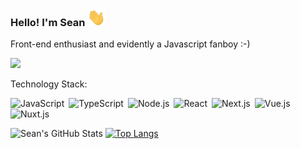### Hello! I'm Sean <img src="https://raw.githubusercontent.com/seanisoverhere/seanisoverhere/main/assets/Hi.gif" width="29px">

Front-end enthusiast and evidently a Javascript fanboy :-)

![](https://komarev.com/ghpvc/?username=seanisoverhere&color=orange)

Technology Stack:
 
![JavaScript](https://img.shields.io/badge/-JavaScript-000000?style=flat-square&logo=JavaScript)&ensp;![TypeScript](https://img.shields.io/badge/-TypeScript-007ACC?style=flat-square&logo=TypeScript)&ensp;![Node.js](https://img.shields.io/badge/-Node.js-303030?style=flat-square&logo=Node.js)&ensp;![React](https://img.shields.io/badge/-React-000000?style=flat-square&logo=React)&ensp;![Next.js](https://img.shields.io/badge/-Next.js-000000?style=flat-square&logo=Next.js)&ensp;![Vue.js](https://img.shields.io/badge/-Vue.js-34495E?style=flat-square&logo=Vue.js)&ensp;![Nuxt.js](https://img.shields.io/badge/-Nuxt.js-34495E?style=flat-square&logo=Nuxt.js)&ensp;

![Sean's GitHub Stats](https://github-readme-stats.vercel.app/api?username=seanisoverhere&theme=ayu-mirage&show_icons=true&count_private=true)
[![Top Langs](https://github-readme-stats.vercel.app/api/top-langs/?username=seanisoverhere&layout=compact&theme=ayu-mirage)](https://github.com/anuraghazra/github-readme-stats)
<!--
**seanisoverhere/seanisoverhere** is a ✨ _special_ ✨ repository because its `README.md` (this file) appears on your GitHub profile.

Here are some ideas to get you started:

- 🔭 I’m currently working on ...
- 🌱 I’m currently learning ...
- 👯 I’m looking to collaborate on ...
- 🤔 I’m looking for help with ...
- 💬 Ask me about ...
- 📫 How to reach me: ...
- 😄 Pronouns: ...
- ⚡ Fun fact: ...
-->

